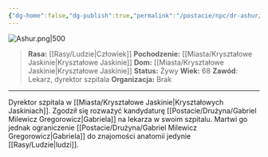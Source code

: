 ```yaml
---
{"dg-home":false,"dg-publish":true,"permalink":"/postacie/npc/dr-ashur/","dgPassFrontmatter":true}
---
```


![Ashur.png|500](/img/user/Vault/Grafiki/NPC/Ashur.png)

> **Rasa:** [[Rasy/Ludzie\|Człowiek]]
> **Pochodzenie:** [[Miasta/Kryształowe Jaskinie\|Kryształowe Jaskinie]]
> **Dom:** [[Miasta/Kryształowe Jaskinie\|Kryształowe Jaskinie]]
> **Status:** Żywy
> **Wiek:** 68
> **Zawód**: Lekarz, dyrektor szpitala
> **Organizacja:** Brak

---

Dyrektor szpitala w [[Miasta/Kryształowe Jaskinie\|Kryształowych Jaskiniach]]. Zgodził się rozważyć kandydaturę [[Postacie/Drużyna/Gabriel Milewicz Gregorowicz\|Gabriela]] na lekarza w swoim szpitalu. Martwi go jednak ograniczenie [[Postacie/Drużyna/Gabriel Milewicz Gregorowicz\|Gabriela]] do znajomości anatomii jedynie [[Rasy/Ludzie\|ludzi]].
